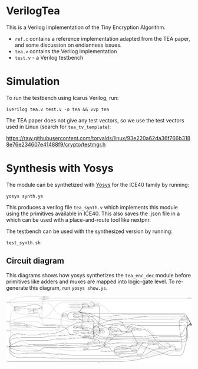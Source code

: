 # VerilogTea
This is a Verilog implementation of the Tiny Encryption Algorithm.

- `ref.c` contains a reference implementation adapted from the TEA paper, and
  some discussion on endianness issues.
- `tea.v` contains the Verilog implementation
- `test.v` - a Verilog testbench

# Simulation

To run the testbench using Icarus Verilog, run:
```
iverilog tea.v test.v -o tea && vvp tea
```

The TEA paper does not give any test vectors, so we use the test vectors used
in Linux (search for `tea_tv_template`):

https://raw.githubusercontent.com/torvalds/linux/93e220a62da36f766b3188e76e234607e41488f9/crypto/testmgr.h

# Synthesis with Yosys

The module can be synthetized with [Yosys](https://github.com/YosysHQ/yosys) for the ICE40 family by running:

```
yosys synth.ys
```

This produces a verilog file `tea_synth.v` which implements this module using
the primitives available in ICE40. This also saves the .json file in a which can be used with a place-and-route tool like nextpnr.

The testbench can be used with the synthesized version by running:

```
test_synth.sh
```

## Circuit diagram

This diagrams shows how yosys synthetizes the `tea_enc_dec` module before
primitives like adders and muxes are mapped into logic-gate level. To
re-generate this diagram, run `yosys show.ys`.

![auto-generated circuit diagram](diagram.svg)
